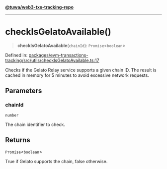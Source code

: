[**@tuwa/web3-txs-tracking-repo**](../../../README.md)

***

# checkIsGelatoAvailable()

> **checkIsGelatoAvailable**(`chainId`): `Promise`\<`boolean`\>

Defined in: [packages/evm-transactions-tracking/src/utils/checkIsGelatoAvailable.ts:17](https://github.com/TuwaIO/web3-transactions-tracking/blob/f13dd81a68ee1c8ba3221b0bd2545be1f2a19fb4/packages/evm-transactions-tracking/src/utils/checkIsGelatoAvailable.ts#L17)

Checks if the Gelato Relay service supports a given chain ID.
The result is cached in memory for 5 minutes to avoid excessive network requests.

## Parameters

### chainId

`number`

The chain identifier to check.

## Returns

`Promise`\<`boolean`\>

True if Gelato supports the chain, false otherwise.
